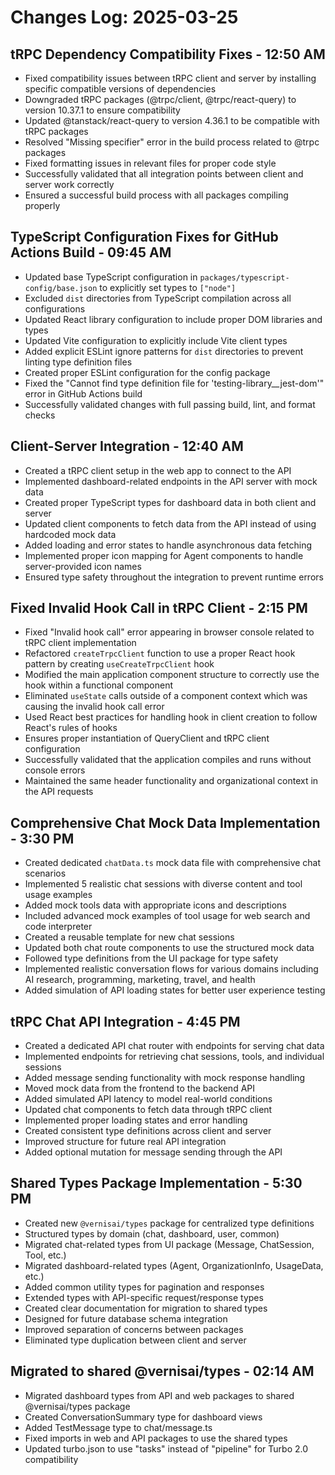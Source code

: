 # Changes Log: 2025-03-25

## tRPC Dependency Compatibility Fixes - 12:50 AM

- Fixed compatibility issues between tRPC client and server by installing specific compatible versions of dependencies
- Downgraded tRPC packages (@trpc/client, @trpc/react-query) to version 10.37.1 to ensure compatibility
- Updated @tanstack/react-query to version 4.36.1 to be compatible with tRPC packages
- Resolved "Missing specifier" error in the build process related to @trpc packages
- Fixed formatting issues in relevant files for proper code style
- Successfully validated that all integration points between client and server work correctly
- Ensured a successful build process with all packages compiling properly

## TypeScript Configuration Fixes for GitHub Actions Build - 09:45 AM

- Updated base TypeScript configuration in `packages/typescript-config/base.json` to explicitly set types to `["node"]`
- Excluded `dist` directories from TypeScript compilation across all configurations
- Updated React library configuration to include proper DOM libraries and types
- Updated Vite configuration to explicitly include Vite client types
- Added explicit ESLint ignore patterns for `dist` directories to prevent linting type definition files
- Created proper ESLint configuration for the config package
- Fixed the "Cannot find type definition file for 'testing-library\_\_jest-dom'" error in GitHub Actions build
- Successfully validated changes with full passing build, lint, and format checks

## Client-Server Integration - 12:40 AM

- Created a tRPC client setup in the web app to connect to the API
- Implemented dashboard-related endpoints in the API server with mock data
- Created proper TypeScript types for dashboard data in both client and server
- Updated client components to fetch data from the API instead of using hardcoded mock data
- Added loading and error states to handle asynchronous data fetching
- Implemented proper icon mapping for Agent components to handle server-provided icon names
- Ensured type safety throughout the integration to prevent runtime errors

## Fixed Invalid Hook Call in tRPC Client - 2:15 PM

- Fixed "Invalid hook call" error appearing in browser console related to tRPC client implementation
- Refactored `createTrpcClient` function to use a proper React hook pattern by creating `useCreateTrpcClient` hook
- Modified the main application component structure to correctly use the hook within a functional component
- Eliminated `useState` calls outside of a component context which was causing the invalid hook call error
- Used React best practices for handling hook in client creation to follow React's rules of hooks
- Ensures proper instantiation of QueryClient and tRPC client configuration
- Successfully validated that the application compiles and runs without console errors
- Maintained the same header functionality and organizational context in the API requests

## Comprehensive Chat Mock Data Implementation - 3:30 PM

- Created dedicated `chatData.ts` mock data file with comprehensive chat scenarios
- Implemented 5 realistic chat sessions with diverse content and tool usage examples
- Added mock tools data with appropriate icons and descriptions
- Included advanced mock examples of tool usage for web search and code interpreter
- Created a reusable template for new chat sessions
- Updated both chat route components to use the structured mock data
- Followed type definitions from the UI package for type safety
- Implemented realistic conversation flows for various domains including AI research, programming, marketing, travel, and health
- Added simulation of API loading states for better user experience testing

## tRPC Chat API Integration - 4:45 PM

- Created a dedicated API chat router with endpoints for serving chat data
- Implemented endpoints for retrieving chat sessions, tools, and individual sessions
- Added message sending functionality with mock response handling
- Moved mock data from the frontend to the backend API
- Added simulated API latency to model real-world conditions
- Updated chat components to fetch data through tRPC client
- Implemented proper loading states and error handling
- Created consistent type definitions across client and server
- Improved structure for future real API integration
- Added optional mutation for message sending through the API

## Shared Types Package Implementation - 5:30 PM

- Created new `@vernisai/types` package for centralized type definitions
- Structured types by domain (chat, dashboard, user, common)
- Migrated chat-related types from UI package (Message, ChatSession, Tool, etc.)
- Migrated dashboard-related types (Agent, OrganizationInfo, UsageData, etc.)
- Added common utility types for pagination and responses
- Extended types with API-specific request/response types
- Created clear documentation for migration to shared types
- Designed for future database schema integration
- Improved separation of concerns between packages
- Eliminated type duplication between client and server

## Migrated to shared @vernisai/types - 02:14 AM

- Migrated dashboard types from API and web packages to shared @vernisai/types package
- Created ConversationSummary type for dashboard views
- Added TestMessage type to chat/message.ts
- Fixed imports in web and API packages to use the shared types
- Updated turbo.json to use "tasks" instead of "pipeline" for Turbo 2.0 compatibility
